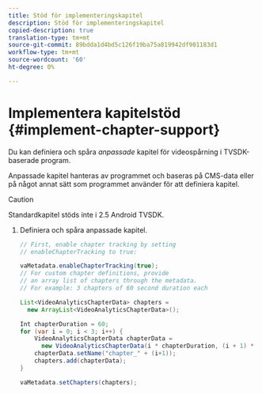 ```yaml
---
title: Stöd för implementeringskapitel
description: Stöd för implementeringskapitel
copied-description: true
translation-type: tm+mt
source-git-commit: 89bdda1d4bd5c126f19ba75a819942df901183d1
workflow-type: tm+mt
source-wordcount: '60'
ht-degree: 0%

---
```



# Implementera kapitelstöd {#implement-chapter-support}

Du kan definiera och spåra *anpassade* kapitel för videospårning i TVSDK-baserade program.

Anpassade kapitel hanteras av programmet och baseras på CMS-data eller på något annat sätt som programmet använder för att definiera kapitel.

>[!CAUTION]
>
>Standardkapitel stöds inte i 2.5 Android TVSDK.

1. Definiera och spåra anpassade kapitel.

   ```java
   // First, enable chapter tracking by setting   
   // enableChapterTracking to true: 
   
   vaMetadata.enableChapterTracking(true); 
   // For custom chapter definitions, provide  
   // an array list of chapters through the metadata. 
   // For example: 3 chapters of 60 second duration each 
   
   List<VideoAnalyticsChapterData> chapters =  
     new ArrayList<VideoAnalyticsChapterData>(); 
   
   Int chapterDuration = 60; 
   for (var i = 0; i < 3; i++) { 
       VideoAnalyticsChapterData chapterData =  
         new VideoAnalyticsChapterData(i * chapterDuration, (i + 1) * chapterDuration);  
       chapterData.setName("chapter_" + (i+1)); 
       chapters.add(chapterData); 
   } 
   
   vaMetadata.setChapters(chapters); 
   ```

